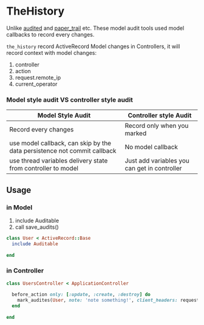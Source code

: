 # TheHistory

Unlike [audited](https://github.com/collectiveidea/audited) and [paper_trail](https://github.com/airblade/paper_trail) etc. These model audit tools used model callbacks to record every changes.

`the_history` record ActiveRecord Model changes in Controllers, it will record context with model changes:

1. controller
2. action
3. request.remote_ip
4. current_operator

### Model style audit VS controller style audit

| Model Style Audit | Controller style Audit |
| --- | --- |
| Record every changes | Record only when you marked |
| use model callback, can skip by the data persistence not commit callback | No model callback |
| use thread variables delivery state from controller to model | Just add variables you can get in controller |

## Usage

### in Model
1. include Auditable
2. call save_audits()

```ruby
class User < ActiveRecord::Base
  include Auditable
  
end

```

### in Controller

```ruby
class UsersController < ApplicationController
  
  before_action only: [:update, :create, :destroy] do
    mark_audites(User, note: 'note something!', client_headers: request.headers)
  end
  
end
```